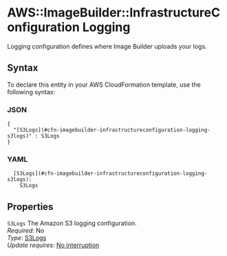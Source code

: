 # AWS::ImageBuilder::InfrastructureConfiguration Logging<a name="aws-properties-imagebuilder-infrastructureconfiguration-logging"></a>

Logging configuration defines where Image Builder uploads your logs\.

## Syntax<a name="aws-properties-imagebuilder-infrastructureconfiguration-logging-syntax"></a>

To declare this entity in your AWS CloudFormation template, use the following syntax:

### JSON<a name="aws-properties-imagebuilder-infrastructureconfiguration-logging-syntax.json"></a>

```
{
  "[S3Logs](#cfn-imagebuilder-infrastructureconfiguration-logging-s3logs)" : S3Logs
}
```

### YAML<a name="aws-properties-imagebuilder-infrastructureconfiguration-logging-syntax.yaml"></a>

```
  [S3Logs](#cfn-imagebuilder-infrastructureconfiguration-logging-s3logs): 
    S3Logs
```

## Properties<a name="aws-properties-imagebuilder-infrastructureconfiguration-logging-properties"></a>

`S3Logs`  <a name="cfn-imagebuilder-infrastructureconfiguration-logging-s3logs"></a>
The Amazon S3 logging configuration\.  
*Required*: No  
*Type*: [S3Logs](aws-properties-imagebuilder-infrastructureconfiguration-s3logs.md)  
*Update requires*: [No interruption](https://docs.aws.amazon.com/AWSCloudFormation/latest/UserGuide/using-cfn-updating-stacks-update-behaviors.html#update-no-interrupt)